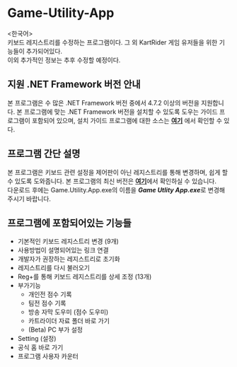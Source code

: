 # Game-Utility-App

<한국어><br>
키보드 레지스트리를 수정하는 프로그램이다. 그 외 KartRider 게임 유저들을 위한 기능들이 추가되어있다.<br>
이외 추가적인 정보는 추후 수정할 예정이다.


## 지원 .NET Framework 버전 안내
본 프로그램은 수 많은 .NET Framework 버전 중에서 4.7.2 이상의 버전을 지원합니다. 본 프로그램에 맞는 .NET Framework 버전을 설치할 수 있도록 도우는 가이드 프로그램이 포함되어 있으며, 설치 가이드 프로그램에 대한 소스는 <a href="https://github.com/Potato-Y/Game-Utility-App/tree/master/netframework%20guide">**여기**</a> 에서 확인할 수 있다.


## 프로그램 간단 설명
본 프로그램은 키보드 관련 설정을 제어판이 아닌 레지스트리를 통해 변경하며, 쉽게 할 수 있도록 도와줍니다. 본 프로그램의 최신 버전은 <a href="https://github.com/Potato-Y/Game-Utility-App/releases">**여기**</a>에서 확인하실 수 있습니다.<br> 
다운로드 후에는 Game.Utility.App.exe의 이름을 ***Game Utlity App.exe***로 변경해주시기 바랍니다.

## 프로그램에 포함되어있는 기능들
- 기본적인 키보드 레지스트리 변경 (9개)
- 사용방법이 설명되어있는 링크 연결
- 개발자가 권장하는 레지스트리로 초기화
- 레지스트리를 다시 불러오기 
- Reg+를 통해 키보드 레지스트리를 상세 조정 (13개)
- 부가기능
  - 개인전 점수 기록
  - 팀전 점수 기록
  - 방송 자막 도우미 (점수 도우미)
  - 카트라이더 자료 폴더 바로 가기
  - (Beta) PC 부가 설정
- Setting (설정)
- 공식 홈 바로 가기
- 프로그램 사용자 카운터
